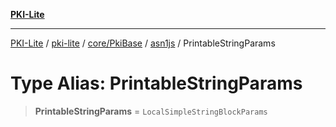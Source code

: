 [**PKI-Lite**](../../../../../../README.md)

---

[PKI-Lite](../../../../../../README.md) / [pki-lite](../../../../../README.md) / [core/PkiBase](../../../README.md) / [asn1js](../README.md) / PrintableStringParams

# Type Alias: PrintableStringParams

> **PrintableStringParams** = `LocalSimpleStringBlockParams`
